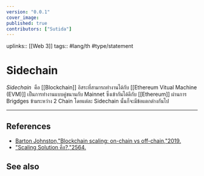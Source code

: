 ```yaml
---
version: "0.0.1"
cover_image:
published: true
contributors: ["Sutida"]
---
```

uplinks:: [[Web 3]]
tags:: #lang/th #type/statement

# Sidechain
*Sidechain*  คือ [[Blockchain]] อิสระที่สามารถทำงานได้กับ [[Ethereum Vitual Machine (EVM)]] เป็นการทำงานแบบคู่ขนานกับ Mainnet ซึ่งเข้ากันได้ดีกับ [[Ethereum]] ผ่านการ Brigdges ข้ามระหว่าง 2 Chain โดยแต่ละ Sidechain นั้นก็จะมีข้อแตกต่างกันไป

---
## References
- [Barton Johnston,"Blockchain scaling: on-chain vs off-chain,"2019.](https://bdtechtalks.com/2019/09/16/blockchain-scaling-on-chain-vs-off-chain/)
- ["Scaling Solution คือ?,"2564.](https://academy.bitcoinaddict.org/blockchain-scaling-solution/)
## See also
